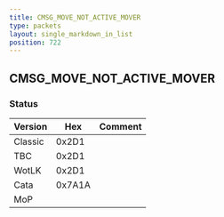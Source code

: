 ```yaml
---
title: CMSG_MOVE_NOT_ACTIVE_MOVER
type: packets
layout: single_markdown_in_list
position: 722
---
```


## CMSG_MOVE_NOT_ACTIVE_MOVER

### Status

Version    | Hex        | Comment
---------- | ---------- | ---------- 
Classic    | 0x2D1      |
TBC        | 0x2D1      |
WotLK      | 0x2D1      |
Cata       | 0x7A1A     |
MoP        |            |

